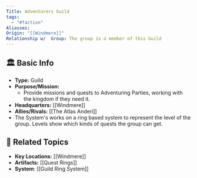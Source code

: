 ```yaml
---
Title: Adventurers Guild
tags:
  - "#faction"
Aliasses: 
Origin: "[[Windmere]]"
Relationship w/  Group: The group is a member of this Guild
---
```


## 🏛️ Basic Info
- **Type:** Guild
- **Purpose/Mission:**  
	- Provide missions and quests to Adventuring Parties, working with the kingdom if they need it.
- **Headquarters:** [[Windmere]]  
- **Allies/Rivals:** [[The Atlas Anderi]]  
- The System's works on a ring based system to represent the level of the group. Levels show which kinds of quests the group can get.
## 🔗 Related Topics
- **Key Locations:** [[Windmere]]
- **Artifacts:** [[Quest Rings]]
- **System**: [[Guild Ring System]]